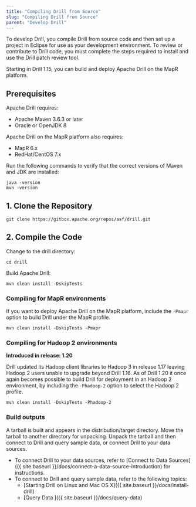 ```yaml
---
title: "Compiling Drill from Source"
slug: "Compiling Drill from Source"
parent: "Develop Drill"
---
```

To develop Drill, you compile Drill from source code and then set up a project
in Eclipse for use as your development environment. To review or contribute to
Drill code, you must complete the steps required to install and use the Drill
patch review tool.

Starting in Drill 1.15, you can build and deploy Apache Drill on the MapR platform.

## Prerequisites
Apache Drill requires:

- Apache Maven 3.6.3 or later
- Oracle or OpenJDK 8

Apache Drill on the MapR platform also requires:

- MapR 6.x
- RedHat/CentOS 7.x

Run the following commands to verify that the correct versions of Maven and JDK are installed:

    java -version
    mvn -version


## 1\. Clone the Repository

    git clone https://gitbox.apache.org/repos/asf/drill.git

## 2\. Compile the Code

Change to the drill directory:

    cd drill

Build Apache Drill:

    mvn clean install -DskipTests

### Compiling for MapR environments

If you want to deploy Apache Drill on the MapR platform, include the `-Pmapr` option to build Drill under the MapR profile.

    mvn clean install -DskipTests -Pmapr

### Compiling for Hadoop 2 environments

**Introduced in release: 1.20**

Drill updated its Hadoop client libraries to Hadoop 3 in release 1.17 leaving Hadoop 2 users unable to upgrade beyond Drill 1.16.  As of Drill 1.20 it once again becomes possible to build Drill for deployment in an Hadoop 2 environment, by including the `-Phadoop-2` option to select the Hadoop 2 profile.

    mvn clean install -DskipTests -Phadoop-2

### Build outputs

A tarball is built and appears in the distribution/target directory. Move the tarball to another directory for unpacking. Unpack the tarball and then connect to Drill and query sample data, or connect Drill to your data sources.

  * To connect Drill to your data sources, refer to [Connect to Data Sources]({{ site.baseurl }}/docs/connect-a-data-source-introduction) for instructions.
  * To connect to Drill and query sample data, refer to the following topics:
    * [Starting Drill on Linux and Mac OS X]({{ site.baseurl }}/docs/install-drill)
    * [Query Data ]({{ site.baseurl }}/docs/query-data)

